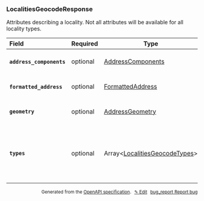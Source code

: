 <!--- This is a generated file, do not edit! -->
<!--- [START woosmap_http_schema_localitiesgeocoderesponse] -->
<h3 class="schema-object" id="LocalitiesGeocodeResponse">LocalitiesGeocodeResponse</h3>

Attributes describing a locality. Not all attributes will be available for all locality types.

| Field                                                                                                                                  | Required | Type                                                                                    | Description                                                                                                                                                                             |
| :------------------------------------------------------------------------------------------------------------------------------------- | -------- | --------------------------------------------------------------------------------------- | --------------------------------------------------------------------------------------------------------------------------------------------------------------------------------------- |
| <h4 id="LocalitiesGeocodeResponse-address_components" class="add-link schema-object-property-key"><code>address_components</code></h4> | optional | [AddressComponents](#AddressComponents "AddressComponents")                             | See [AddressComponents](#AddressComponents "AddressComponents") for more information.                                                                                                   |
| <h4 id="LocalitiesGeocodeResponse-formatted_address" class="add-link schema-object-property-key"><code>formatted_address</code></h4>   | optional | [FormattedAddress](#FormattedAddress "FormattedAddress")                                | See [FormattedAddress](#FormattedAddress "FormattedAddress") for more information.                                                                                                      |
| <h4 id="LocalitiesGeocodeResponse-geometry" class="add-link schema-object-property-key"><code>geometry</code></h4>                     | optional | [AddressGeometry](#AddressGeometry "AddressGeometry")                                   | See [AddressGeometry](#AddressGeometry "AddressGeometry") for more information.                                                                                                         |
| <h4 id="LocalitiesGeocodeResponse-types" class="add-link schema-object-property-key"><code>types</code></h4>                           | optional | Array&lt;[LocalitiesGeocodeTypes](#LocalitiesGeocodeTypes "LocalitiesGeocodeTypes")&gt; | <div class="ref-property-description"><p>An array containing the types of the result</p><p>See <a href="#LocalitiesGeocodeTypes">LocalitiesGeocodeTypes</a> for more information.</div> |

<p style="text-align: right; font-size: smaller;">Generated from the <a data-label="openapi-github" href="https://github.com/woosmap/openapi-specification" title="Woosmap OpenAPI Specification" class="external">OpenAPI specification</a>.
<a data-label="openapi-github-woosmap-http-schema-localitiesgeocoderesponse" data-action="edit" style="margin-left: 5px;" href="https://github.com/woosmap/openapi-specification/blob/main/specification/schemas/LocalitiesGeocodeResponse.yml" title="Edit on GitHub">✎ Edit</a>
<a data-label="openapi-github-woosmap-http-schema-localitiesgeocoderesponse" data-action="bug" style="margin-left: 5px;" href="https://github.com/woosmap/openapi-specification/issues/new?assignees=&labels=type%3A+bug%2C+triage+me&template=bug_report.md&title=[schemas] Bug - LocalitiesGeocodeResponse" title="File bug for schemas on GitHub"><span class="material-icons">bug_report</span> Report bug</a>
</p>

<!--- [END woosmap_http_schema_localitiesgeocoderesponse] -->
